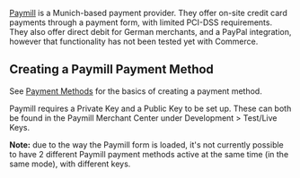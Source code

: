 [Paymill](https://www.paymill.com/) is a Munich-based payment provider. They offer on-site credit card payments through a payment form, with limited PCI-DSS requirements. They also offer direct debit for German merchants, and a PayPal integration, however that functionality has not been tested yet with Commerce.

## Creating a Paymill Payment Method

See [Payment Methods](../Payment_Methods) for the basics of creating a payment method.

Paymill requires a Private Key and a Public Key to be set up. These can both be found in the Paymill Merchant Center under Development > Test/Live Keys.

**Note:** due to the way the Paymill form is loaded, it's not currently possible to have 2 different Paymill payment methods active at the same time (in the same mode), with different keys. 
